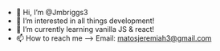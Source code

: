 - 👋 Hi, I’m @Jmbriggs3
- 👀 I’m interested in all things development!
- 🌱 I’m currently learning vanilla JS & react!
- 📫 How to reach me --> Email: matosjeremiah3@gmail.com

<!---
Jmbriggs3/Jmbriggs3 is a ✨ special ✨ repository because its `README.md` (this file) appears on your GitHub profile.
You can click the Preview link to take a look at your changes.
--->
